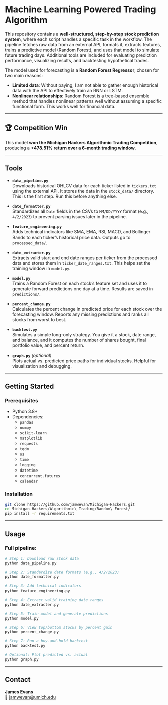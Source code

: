 # Machine Learning Powered Trading Algorithm

This repository contains a **well-structured, step-by-step stock prediction system**, where each script handles a specific task in the workflow. The pipeline fetches raw data from an external API, formats it, extracts features, trains a predictive model (Random Forest), and uses that model to simulate future trading days. Additional tools are included for evaluating prediction performance, visualizing results, and backtesting hypothetical trades.

The model used for forecasting is a **Random Forest Regressor**, chosen for two main reasons:

- **Limited data**: Without paying, I am not able to gather enough historical data with the API to effectively train an RNN or LSTM.  
- **Nonlinear relationships**: Random Forest is a tree-based ensemble method that handles nonlinear patterns well without assuming a specific functional form. This works well for financial data.

---

## 🏆 Competition Win

This model **won the Michigan Hackers Algorithmic Trading Competition**, producing a **+478.51% return over a 6-month trading window**.

---

## Tools

- **`data_pipeline.py`**  
  Downloads historical OHLCV data for each ticker listed in `tickers.txt` using the external API. It stores the data in the `stock_data/` directory. This is the first step. Run this before anything else.

- **`date_formatter.py`**  
  Standardizes all `Date` fields in the CSVs to `MM/DD/YYYY` format (e.g., `4/2/2023`) to prevent parsing issues later in the pipeline.

- **`feature_engineering.py`**  
  Adds technical indicators like SMA, EMA, RSI, MACD, and Bollinger Bands to each ticker’s historical price data. Outputs go to `processed_data/`.

- **`date_extracter.py`**  
  Extracts valid start and end date ranges per ticker from the processed data and stores them in `ticker_date_ranges.txt`. This helps set the training window in `model.py`.

- **`model.py`**  
  Trains a Random Forest on each stock’s feature set and uses it to generate forward predictions one day at a time. Results are saved in `predictions/`.

- **`percent_change.py`**  
  Calculates the percent change in predicted price for each stock over the forecasting window. Reports any missing predictions and ranks all stocks from worst to best.

- **`backtest.py`**  
  Simulates a simple long-only strategy. You give it a stock, date range, and balance, and it computes the number of shares bought, final portfolio value, and percent return.

- **`graph.py`** *(optional)*  
  Plots actual vs. predicted price paths for individual stocks. Helpful for visualization and debugging.

---

## Getting Started

### Prerequisites

- Python 3.8+
- Dependencies:
  - `pandas`
  - `numpy`
  - `scikit-learn`
  - `matplotlib`
  - `requests`
  - `tqdm`
  - `os`
  - `time`
  - `logging`
  - `datetime`
  - `concurrent.futures`
  - `calendar`
  
### Installation

```bash
git clone https://github.com/jamwevan/Michigan-Hackers.git
cd Michigan-Hackers/Algorithmic\ Trading/Random\ Forest/
pip install -r requirements.txt
```

---

## Usage

### Full pipeline:

```bash
# Step 1: Download raw stock data
python data_pipeline.py

# Step 2: Standardize date formats (e.g., 4/2/2023)
python date_formatter.py

# Step 3: Add technical indicators
python feature_engineering.py

# Step 4: Extract valid training date ranges
python date_extracter.py

# Step 5: Train model and generate predictions
python model.py

# Step 6: View top/bottom stocks by percent gain
python percent_change.py

# Step 7: Run a buy-and-hold backtest
python backtest.py

# Optional: Plot predicted vs. actual
python graph.py
```

---

## Contact

**James Evans**  
📧 jamwevan@umich.edu

